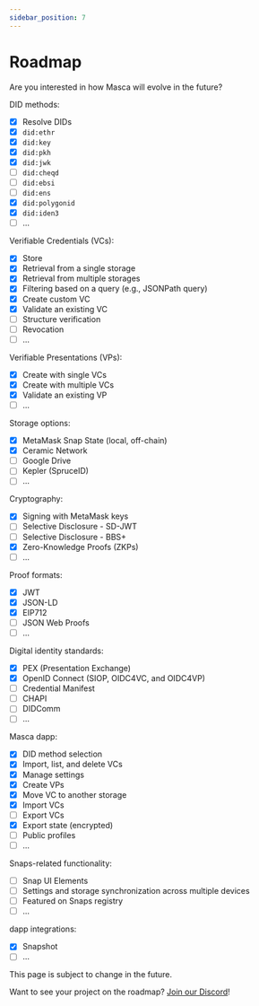 ```yaml
---
sidebar_position: 7
---
```


# Roadmap

Are you interested in how Masca will evolve in the future?

DID methods:

- [x] Resolve DIDs
- [x] `did:ethr`
- [x] `did:key`
- [x] `did:pkh`
- [x] `did:jwk`
- [ ] `did:cheqd`
- [ ] `did:ebsi`
- [ ] `did:ens`
- [x] `did:polygonid`
- [x] `did:iden3`
- [ ] ...

Verifiable Credentials (VCs):

- [x] Store
- [x] Retrieval from a single storage
- [x] Retrieval from multiple storages
- [x] Filtering based on a query (e.g., JSONPath query)
- [x] Create custom VC
- [x] Validate an existing VC
- [ ] Structure verification
- [ ] Revocation
- [ ] ...

Verifiable Presentations (VPs):

- [x] Create with single VCs
- [x] Create with multiple VCs
- [x] Validate an existing VP
- [ ] ...

Storage options:

- [x] MetaMask Snap State (local, off-chain)
- [x] Ceramic Network
- [ ] Google Drive
- [ ] Kepler (SpruceID)
- [ ] ...

Cryptography:

- [x] Signing with MetaMask keys
- [ ] Selective Disclosure - SD-JWT
- [ ] Selective Disclosure - BBS+
- [x] Zero-Knowledge Proofs (ZKPs)
- [ ] ...

Proof formats:

- [x] JWT
- [x] JSON-LD
- [x] EIP712
- [ ] JSON Web Proofs
- [ ] ...

Digital identity standards:

- [x] PEX (Presentation Exchange)
- [x] OpenID Connect (SIOP, OIDC4VC, and OIDC4VP)
- [ ] Credential Manifest
- [ ] CHAPI
- [ ] DIDComm
- [ ] ...

Masca dapp:

- [x] DID method selection
- [x] Import, list, and delete VCs
- [x] Manage settings
- [x] Create VPs
- [x] Move VC to another storage
- [x] Import VCs
- [ ] Export VCs
- [x] Export state (encrypted)
- [ ] Public profiles
- [ ] ...

Snaps-related functionality:

- [ ] Snap UI Elements
- [ ] Settings and storage synchronization across multiple devices
- [ ] Featured on Snaps registry
- [ ] ...

dapp integrations:

- [x] Snapshot
- [ ] ...

This page is subject to change in the future.

Want to see your project on the roadmap? [Join our Discord](https://discord.com/invite/M5xgNz7TTF)!

